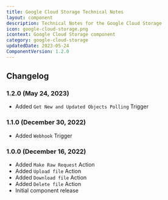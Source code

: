 ```yaml
---
title: Google Cloud Storage Technical Notes
layout: component
description: Technical Notes for the Google Cloud Storage
icon: google-cloud-storage.png
icontext: Google Cloud Storage component
category: google-cloud-storage
updatedDate: 2023-05-24
ComponentVersion: 1.2.0
---
```


## Changelog

### 1.2.0 (May 24, 2023)

* Added `Get New and Updated Objects Polling` Trigger

### 1.1.0 (December 30, 2022)

* Added `Webhook` Trigger

### 1.0.0 (December 16, 2022)

* Added `Make Raw Request` Action
* Added `Upload file` Action
* Added `Download file` Action
* Added `Delete file` Action
* Initial component release

